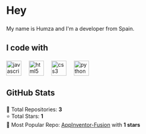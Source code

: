 <h1 align="left">Hey</h1>

###

<p align="left">My name is Humza and I'm a developer from Spain.</p>

###

<h2 align="left">I code with</h2>

###

<div align="left">
  <img src="https://cdn.jsdelivr.net/gh/devicons/devicon/icons/javascript/javascript-original.svg" height="40" alt="javascript logo" />
  <img width="12" />
  <img src="https://cdn.jsdelivr.net/gh/devicons/devicon/icons/html5/html5-original.svg" height="40" alt="html5 logo" />
  <img width="12" />
  <img src="https://cdn.jsdelivr.net/gh/devicons/devicon/icons/css3/css3-original.svg" height="40" alt="css3 logo" />
  <img width="12" />
  <img src="https://cdn.jsdelivr.net/gh/devicons/devicon/icons/python/python-original.svg" height="40" alt="python logo" />
</div>

###

<h2 align="left">GitHub Stats</h2>

###

<p align="left">
  🔹 Total Repositories: <b>3</b> <br>
  ⭐ Total Stars: <b>1</b> <br>
  🚀 Most Popular Repo: <a href="https://github.com/SirHumza/AppInventor-Fusion">AppInventor-Fusion</a> with <b>1 stars</b>
</p>
